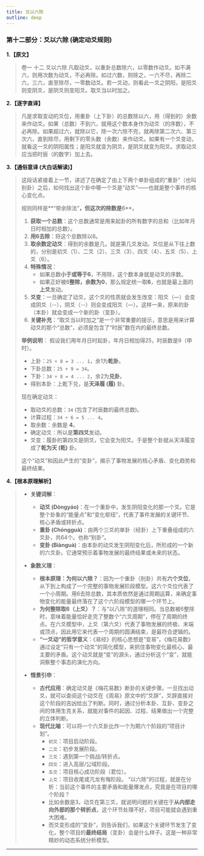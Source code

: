 ```yaml
---
title: 爻以六除
outline: deep
---
```

  
### **第十二部分：爻以六除 (确定动爻规则)**

**1.【原文】**
> 卷一 十二 爻以六除
> 凡取动爻，以重卦总数除六，以零数作动爻。如不满六，则用次数为动爻，不必再除。如过六数，则除之，一六不尽，再除二六，三六，直至除尽，一零数动爻。若一爻动，则看此一爻之阴阳，是阳爻则变阴爻，是阴爻则变阳爻。取爻当以时加之。

**2.【逐字直译】**
> 凡是求取变动的爻位，用重卦（上下卦）的总数除以六，用（得到的）余数来作动爻。如果（总数）不到六，就用这个数本身作为动爻（的序数），不必再除。如果超过六，就除以它，除一次六除不完，就再除第二次六、第三次六，直到除尽，用剩下的零头数（余数）来作动爻。如果有一个爻变动，就看这一爻的阴阳属性；是阳爻就变为阴爻，是阴爻就变为阳爻。求取动爻应当把时辰（的数字）加上去。

**3.【通俗意译 (大白话解读)】**
> 这段话紧接着上一节，讲述了在确定了由上下两个单卦组成的“重卦”（也叫别卦）之后，如何找出这个卦中哪一个爻是“动爻”——也就是整个事件的核心变化点。
> 
> 规则同样是**“带余除法”**，但这次的除数是**6**。
> 
> 1.  **获取一个总数**：这个总数通常是用来起卦的所有数字的总和（比如年月日时相加的总数）。
> 2.  **用6去除**：将这个总数除以6。
> 3.  **取余数定动爻**：得到的余数是几，就是第几爻发动。爻位是从下往上数的，分别是初爻（1）、二爻（2）、三爻（3）、四爻（4）、五爻（5）、上爻（6）。
> 4.  **特殊情况**：
>     *   如果总数**小于或等于6**，不用除，这个数本身就是动爻的序数。
>     *   如果正好被6**整除，余数为0**，那么规定统一取**6**，也就是最上面的**上爻**发动。
> 5.  **爻变**：一旦确定了动爻，这个爻的性质就会发生改变：阳爻（—）会变成阴爻（--），阴爻（--）则会变成阳爻（—）。这样一来，原来的卦（本卦）就会变成一个新的卦（变卦）。
> 6.  **关键补充**：“取爻当以时加之”是一个非常重要的提示，意思是用来计算动爻的那个“总数”，必须是包含了“时辰”数在内的最终总数。
> 
> **举例说明**：
> 假设我们用年月日时起卦，年月日相加得25，时辰数是9（申时）。
> *   上卦：`25 ÷ 8 = 3 ... 1`，余1为**乾卦**。
> *   下卦总数：`25 + 9 = 34`。
> *   下卦：`34 ÷ 8 = 4 ... 2`，余2为**兑卦**。
> *   得到本卦：上乾下兑，是**天泽履 (履)** 卦。
> 
> 现在确定动爻：
> *   取动爻的总数：`34` (包含了时辰数的最终总数)。
> *   计算过程：`34 ÷ 6 = 5 ... 4`。
> *   取余数：余数是 **4**。
> *   确定动爻：所以是**第四爻**发动。
> *   爻变：履卦的第四爻是阴爻，它会变为阳爻。于是整个卦就从天泽履变成了**乾为天 (乾)** 卦。
> 
> 这个“动爻”和因此产生的“变卦”，揭示了事物发展的核心矛盾、变化趋势和最终结果。

**4.【根本原理解析】**
> *   **关键词解**：
>     *   **动爻 (Dòngyáo)**：在一个重卦中，发生阴阳变化的那一个爻。它是整个卦象的“能量点”和“变化枢纽”，代表了事件发展的关键环节、核心矛盾或转折点。
>     *   **重卦 (Chóngguà)**：由两个三爻的单卦（经卦）上下重叠组成的六爻卦，共64个。也称“别卦”。
>     *   **变卦 (Biànguà)**：由本卦的动爻发生阴阳变化后，所形成的一个新的六爻卦。它通常预示着事物发展的最终结果或未来的状态。
> 
> *   **象数义理**：
>     *   **根本原理：为何以六除？**：因为一个重卦（别卦）共有**六个爻位**，从下到上构成了一个完整的事物发展阶段模型。这六个爻位代表了一个小周期。用6去除总数，其本质依然是通过周期运算，来确定事物变化的能量最终落在了这个六阶段模型的哪一个环节上。
>     *   **为何整除取6（上爻）？**：与“以八除”的道理相同。当总数被6整除时，意味着能量恰好走完了整数个“六爻周期”，停在了周期的终点。在六爻模型中，上爻（第六爻）代表了事物发展的终极、末端或顶点，因此用它来代表一个周期的圆满结束，是最符合逻辑的。
>     *   **“一爻动”的哲学意义**：《易经》的核心思想是“变易”。《梅花易数》通过设定“只有一个动爻”的简化模型，来抓住事物变化最核心、最主要的矛盾。这个动爻就是“变”的源头，通过分析这个“变”，就能洞察整个事态的演化方向。
> 
> *   **情景引申**：
>     *   **古代应用**：确定动爻是《梅花易数》断卦的关键步骤。一旦找出动爻，就可以查阅这个动爻在《周易》原文中的“爻辞”，爻辞直接对这个阶段的吉凶给出了判断。同时，通过分析本卦、互卦、变卦之间的体用生克关系，就能对事件的起因、过程、结果做出一个完整的立体判断。
>     *   **现代比喻**：可以将一个六爻卦比作一个为期六个阶段的“项目计划”。
>         *   `初爻`：项目启动阶段。
>         *   `二爻`：初步发展阶段。
>         *   `三爻`：遇到第一个挑战/转折点。
>         *   `四爻`：进入高层/公域阶段。
>         *   `五爻`：项目核心成功阶段（君位）。
>         *   `上爻`：项目收尾或亢龙有悔阶段。
>         “以六除”的过程，就是在分析：当前这个事件的主要矛盾和能量爆发点，究竟是在项目的哪个阶段？
>         *   比如余数是3，动爻在第三爻，就说明问题的关键在于**从内部走向外部的那个转折点**，这个环节处理不好，项目可能就会遇到重大困难。
>         *   而爻变形成的“变卦”，则告诉我们，如果这个关键环节发生了变化，整个项目的**最终结局**（变卦）会是什么样子。这是一种非常精妙的动态系统分析模型。

---

